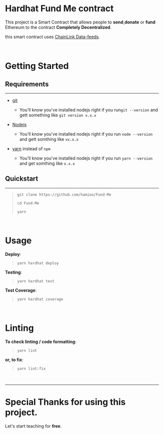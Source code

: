 # Hardhat Fund Me contract

This project is a Smart Contract that allows people to **send**,**donate** or **fund** Ethereum to the contract **Completely Decentralized**.

this smart contract uses [ChainLink Data-feeds](https://docs.chain.link/data-feeds).

<br>

# Getting Started

## Requirements

---

- [git](https://git-scm.com/book/en/v2/Getting-Started-Installing-Git)
    - You'll know you've installed nodejs right if you run`git --version` and gett something like `git version x.x.x`
    
- [Nodejs](https://nodejs.org/en/)
    - You'll know you've installed nodejs right if you run `node --version` and gett somthing like `vx.x.x` 

- [yarn](https://yarnpkg.com/getting-started/install) instead of `npm`
    - You'll know you've installed nodejs right if you run `yarn --version` and get somthing like `x.x.x`

## Quickstart

___

> `git clone https://github.com/hamioo/Fund-Me`
>
> `cd Fund-Me`
>
> `yarn`

<br>

# Usage

**Deploy**:

> `yarn hardhat deploy`

**Testing**:

> `yarn hardhat test`

**Test Coverage**:

> `yarn hardhat coverage`

<br>

# Linting

**To check linting / code formatting**:

> `yarn lint`

**or, to fix**:

> `yarn lint:fix`

<br>

___

# Special Thanks for using this project.

Let's start teaching for **free**. 

